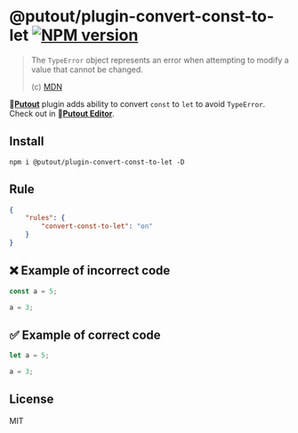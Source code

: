 # @putout/plugin-convert-const-to-let [![NPM version][NPMIMGURL]][NPMURL]

[NPMIMGURL]: https://img.shields.io/npm/v/@putout/plugin-convert-const-to-let.svg?style=flat&longCache=true
[NPMURL]: https://npmjs.org/package/@putout/plugin-convert-const-to-let "npm"

> The `TypeError` object represents an error when attempting to modify a value that cannot be changed.
>
> (c) [MDN](https://developer.mozilla.org/en-US/docs/Web/JavaScript/Reference/Global_Objects/TypeError)

🐊[**Putout**](https://github.com/coderaiser/putout) plugin adds ability to convert `const` to `let` to avoid `TypeError`.
Check out in 🐊[**Putout Editor**](https://putout.cloudcmd.io/#/gist/61ffff64a356c47e66af4ea17a9a755d/e7f5fa455c208a7faa9319d94130996d39afcbf7).

## Install

```
npm i @putout/plugin-convert-const-to-let -D
```

## Rule

```json
{
    "rules": {
        "convert-const-to-let": "on"
    }
}
```

## ❌ Example of incorrect code

```js
const a = 5;

a = 3;
```

## ✅ Example of correct code

```js
let a = 5;

a = 3;
```

## License

MIT
